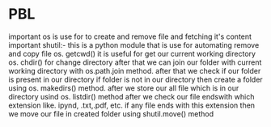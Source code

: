 # PBL
important os is use for to create and remove file and fetching it's content
important shutil:- this is a python module that is use for automating remove and copy file 
os. getcwd() it is useful for get our current working directory
os. chdir() for change directory
after that we can  join our folder with current working directory with os.path.join method.
after that we check if our folder is present in our directory if folder is not in our directory then create a folder using os. makedirs() method. 
after we store our all file which is in our directory usind os. listdir() method 
after we check our file endswith which extension like. ipynd, .txt,.pdf, etc. 
if any file ends with this extension then we move our file in created folder using shutil.move() method
